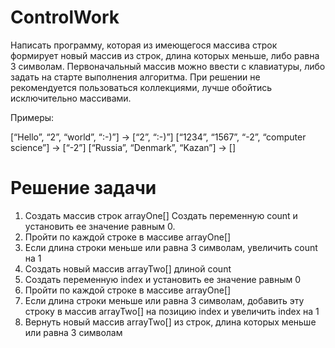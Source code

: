 # ControlWork

Написать программу, которая из имеющегося массива строк формирует новый массив из строк, длина которых меньше, либо равна 3 символам. Первоначальный массив можно ввести с клавиатуры, либо задать на старте выполнения алгоритма. При решении не рекомендуется пользоваться коллекциями, лучше обойтись исключительно массивами.

Примеры:

[“Hello”, “2”, “world”, “:-)”] → [“2”, “:-)”]
[“1234”, “1567”, “-2”, “computer science”] → [“-2”]
[“Russia”, “Denmark”, “Kazan”] → []

# Решение задачи

1. Создать массив строк arrayOne[]
   Создать переменную count и установить ее значение равным 0.
2. Пройти по каждой строке в массиве arrayOne[]
3. Если длина строки меньше или равна 3 символам, увеличить count на 1
4. Создать новый массив arrayTwo[] длиной count
5. Создать переменную index и установить ее значение равным 0
6. Пройти по каждой строке в массиве arrayOne[]
7. Если длина строки меньше или равна 3 символам, добавить эту строку в массив arrayTwo[] на позицию index и увеличить index на 1
8. Вернуть новый массив arrayTwo[] из строк, длина которых меньше или равна 3 символам

